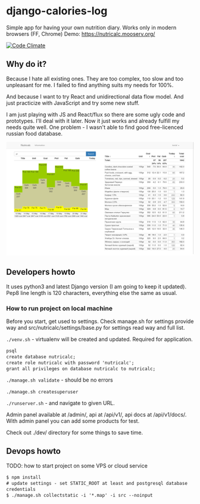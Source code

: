 # django-calories-log
Simple app for having your own nutrition diary. Works only in modern browsers (FF, Chrome)
Demo: https://nutricalc.mooserv.org/

[![Code Climate](https://codeclimate.com/github/koriaf/django-calories-log/badges/gpa.svg)](https://codeclimate.com/github/koriaf/django-calories-log)

## Why do it?

Because I hate all existing ones. They are too complex, too slow and too unpleasant for me. I failed to find anything suits my needs for 100%.

And because I want to try React and unidirectional data flow model. And just practicize with JavaScript and try some new stuff.

I am just playing with JS and React/flux so there are some ugly code and prototypes. I'll deal with it later. Now it just works and already fulfill my needs quite well. One problem - I wasn't able to find good free-licenced russian food database.

![Screenshot](docs/backlog.screenshot.png)

## Developers howto

It uses python3 and latest Django version (I am going to keep it updated). Pep8 line length is 120 characters, everything else the same as usual.

### How to run project on local machine

Before you start, get used to settings. Check manage.sh for settings provide way and src/nutricalc/settings/base.py for settings read way and full list.

`./venv.sh` - virtualenv will be created and updated. Required for application.
```
psql
create database nutricalc;
create role nutricalc with password 'nutricalc';
grant all privileges on database nutricalc to nutricalc;
```

`./manage.sh validate` - should be no errors

`./manage.sh createsuperuser`

`./runserver.sh` - and navigate to given URL.

Admin panel available at /admin/, api at /api/v1/, api docs at /api/v1/docs/. With admin panel you can add some products for test. 

Check out ./dev/ directory for some things to save time.


## Devops howto

TODO: how to start project on some VPS or cloud service

    $ npm install
    # update settings - set STATIC_ROOT at least and postgresql database credentials
    $ ./manage.sh collectstatic -i '*.map' -i src --noinput
